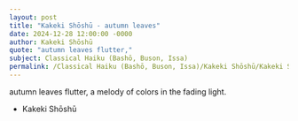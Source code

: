 ```yaml
---
layout: post
title: "Kakeki Shōshū - autumn leaves"
date: 2024-12-28 12:00:00 -0000
author: Kakeki Shōshū
quote: "autumn leaves flutter,"
subject: Classical Haiku (Bashō, Buson, Issa)
permalink: /Classical Haiku (Bashō, Buson, Issa)/Kakeki Shōshū/Kakeki Shōshū - autumn leaves
---
```


autumn leaves flutter,
a melody of colors
in the fading light.


- Kakeki Shōshū
